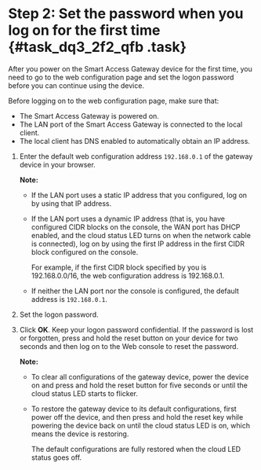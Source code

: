 # Step 2: Set the password when you log on for the first time {#task_dq3_2f2_qfb .task}

After you power on the Smart Access Gateway device for the first time, you need to go to the web configuration page and set the logon password before you can continue using the device.

Before logging on to the web configuration page, make sure that:

-   The Smart Access Gateway is powered on.
-   The LAN port of the Smart Access Gateway is connected to the local client.
-   The local client has DNS enabled to automatically obtain an IP address.

1.  Enter the default web configuration address `192.168.0.1` of the gateway device in your browser. 

    **Note:** 

    -   If the LAN port uses a static IP address that you configured, log on by using that IP address.
    -   If the LAN port uses a dynamic IP address \(that is, you have configured CIDR blocks on the console, the WAN port has DHCP enabled, and the cloud status LED turns on when the network cable is connected\), log on by using the first IP address in the first CIDR block configured on the console.

        For example, if the first CIDR block specified by you is 192.168.0.0/16, the web configuration address is 192.168.0.1.

    -   If neither the LAN port nor the console is configured, the default address is `192.168.0.1`.
2.  Set the logon password. 
3.  Click **OK**. Keep your logon password confidential. If the password is lost or forgotten, press and hold the reset button on your device for two seconds and then log on to the Web console to reset the password.

    **Note:** 

    -   To clear all configurations of the gateway device, power the device on and press and hold the reset button for five seconds or until the cloud status LED starts to flicker.
    -   To restore the gateway device to its default configurations, first power off the device, and then press and hold the reset key while powering the device back on until the cloud status LED is on, which means the device is restoring.

        The default configurations are fully restored when the cloud LED status goes off.


